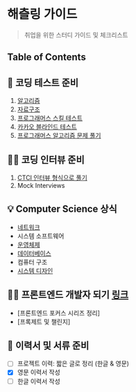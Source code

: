 # 해츨링 가이드
> 취업을 위한 스터디 가이드 및 체크리스트

## Table of Contents

## :hammer: 코딩 테스트 준비
1. [알고리즘](https://github.com/JiwoonKim/hatchling-study-guide/blob/master/Algorithm)
2. [자료구조](https://github.com/JiwoonKim/hatchling-study-guide/tree/master/Data_Structures)
3. [프로그래머스 스킬 테스트](https://programmers.co.kr/skill_checks)
4. [카카오 블라인드 테스트](https://programmers.co.kr/learn/challenges)
5. [프로그래머스 알고리즘 문제 풀기](https://programmers.co.kr/learn/challenges)

## :woman_technologist: 코딩 인터뷰 준비
1. [CTCI 인터뷰 형식으로 풀기](https://github.com/JiwoonKim/hatchling-study-guide/blob/master/Interviews)
2. Mock Interviews

## :bulb: Computer Science 상식
- [네트워크](https://github.com/JiwoonKim/hatchling-study-guide/blob/master/Network)
- 시스템 소프트웨어
- [운영체제](https://github.com/JiwoonKim/hatchling-study-guide/blob/master/OS)
- [데이터베이스](https://github.com/JiwoonKim/hatchling-study-guide/blob/master/Databse)
- 컴퓨터 구조
- [시스템 디자인](https://github.com/JiwoonKim/hatchling-study-guide/tree/master/System_design)

## :ok_woman: 프론트엔드 개발자 되기 [링크](https://github.com/JiwoonKim/hatchling-study-guide/tree/master/Frontend)
- [프론트엔드 포커스 시리즈 정리]
- [프록제트 및 챌린지]

## :memo: 이력서 및 서류 준비
- [ ] 프로젝트 이력: 짧은 글로 정리 (한글 & 영문)
- [x] 영문 이력서 작성
- [ ] 한글 이력서 작성
